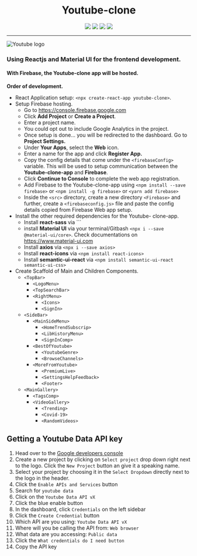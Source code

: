 <h1 align="center"> Youtube-clone </h1>

<p align="center">
  <img src="https://img.shields.io/github/issues/Duffigoogle">
  <img src="https://img.shields.io/github/forks/Duffigoogle">
  <img src="https://img.shields.io/github/stars/Duffigoogle">
  <a href="https://opensource.org/licenses/MIT">
    <img src="https://img.shields.io/github/licensed/duffigoogle/youtube-clone?color=%236633cc&logo=mit alt="License">
  </a>
</p>
                                                                                                                     
<hr>

![Youtube logo](https://www.youtube.com/img/desktop/yt_1200.png)

### Using **Reactjs** and **Material UI** for the frontend development.

#### With **Firebase**, the Youtube-clone app will be hosted.

**Order of development.**

- React Application setup: `<npx create-react-app youtube-clone>`.
- Setup Firebase hosting.
  - Go to https://console.firebase.google.com
  - Click **Add Project** or **Create a Project**.
  - Enter a project name.
  - You could opt out to include Google Analytics in the project.
  - Once setup is done... you will be redirected to the dashboard. Go to **Project Settings.**
  - Under **Your Apps**, select the **Web** icon.
  - Enter a name for the app and click **Register App.**
  - Copy the config details that come under the `<firebaseConfig>` variable. This will be used to setup communication between the **Youtube-clone-app** and **Firebase**.
  - Click **Continue to Console** to complete the web app registration.
  - Add Firebase to the Youtube-clone-app using `<npm install --save firebase>` or `<npm install -g firebase>` or `<yarn add firebase>`
  - Inside the `<src>` directory, create a new directory `<Firebase>` and further, create a `<firebaseconfig.js>` file and paste the config details copied from Firebase Web app
    setup.
- Install the other required dependencies for the Youtube- clone-app.
  - Install **react-sass** via ``<npm install node-sass>`
  - install **Material UI** via your terminal/Gitbash `<npx i --save @material-ui/core>`. Check documentations on https://www.material-ui.com
  - Install **axios** via `<npx i --save axios>`
  - Install **react-icons** via `<npm install react-icons>`
  - Install **semantic-ui-react** via `<npm install semantic-ui-react semantic-ui-css>`
- Create Scaffold of Main and Children Components.
  - `<TopBar>`
    - `<LogoMenu>`
    - `<TopSearchBar>`
    - `<RightMenu>`
      - `<Icons>`
      - `<SignIn>`
  - `<SideBar>`
    - `<MainSideMenu>`
      - `<HomeTrendSubscrip>`
      - `<LibHistoryMenu>`
      - `<SignInComp>`
    - `<BestOfYoutube>`
      - `<YoutubeGenre>`
      - `<BrowseChannels>`
    - `<MoreFromYoutube>`
      - `<PremiumLive>`
      - `<SettingsHelpFeedback>`
      - `<Footer>`
  - `<MainGallery>`
    - `<TagsComp>`
    - `<VideoGallery>`
      - `<Trending>`
      - `<Covid-19>`
      - `<RandomVideos>`

## Getting a Youtube Data API key

1. Head over to the [Google developers console](https://console.developers.google.com)
2. Create a new project by clicking on `Select project` drop down right next to the logo. Click the `New Project` button an give it a speaking name.
3. Select your project by choosing it in the `Select Dropdown` directly next to the logo in the header.
4. Click the `Enable APIs and Services` button
5. Search for `youtube data`
6. Click on the `Youtube Data API vX`
7. Click the blue enable button
8. In the dashboard, click `Credentials` on the left sidebar
9. Click the `Create Credential` button
10. Which API are you using: `Youtube Data API vX`
11. Where will you be calling the API from: `Web browser`
12. What data are you accessing: `Public data`
13. Click the `What credentials do I need button`
14. Copy the API key
